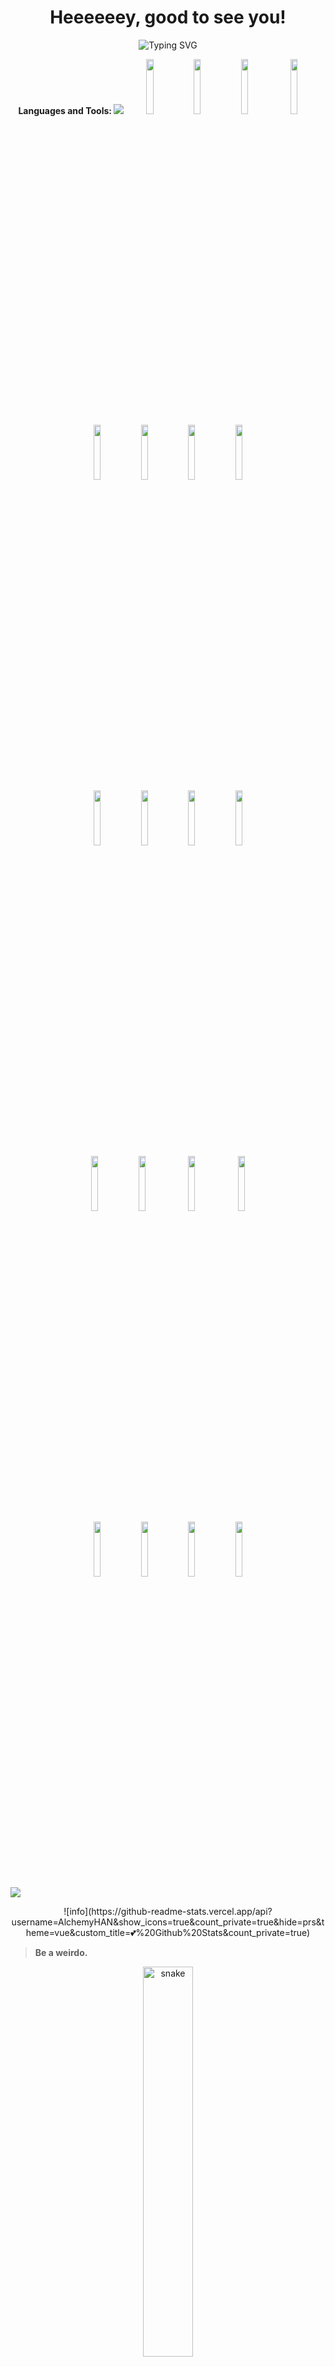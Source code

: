 <div align="center">
<h1>Heeeeeey, good to see you!</h1>
</div>
<div align="center">
</div>
<p align="center">
<img src="https://readme-typing-svg.herokuapp.com?font=Fira+Code&random=false&width=435&lines=Hello%2C+I'm+AlchemyHAN;Student+%26%26+Software+Engineer;Now+studying+in+Chongqing%2C+China" alt="Typing SVG" />
</p>         
 <div align="center">
 <b> Languages and Tools: </b>
 <img src="https://user-images.githubusercontent.com/73097560/115834477-dbab4500-a447-11eb-908a-139a6edaec5c.gif">
 <code><img width="15%" src="https://www.vectorlogo.zone/logos/javascript/javascript-ar21.svg"></code><code><img width="15%" src="https://www.vectorlogo.zone/logos/typescriptlang/typescriptlang-ar21.svg"></code><code><img width="15%" src="https://www.vectorlogo.zone/logos/python/python-ar21.svg"></code>
   <code><img width="15%" src="https://www.vectorlogo.zone/logos/vuejs/vuejs-ar21.svg"></code><br /><code><img width="15%" src="https://www.vectorlogo.zone/logos/debian/debian-ar21.svg"></code></code><code><img width="15%" src="https://www.vectorlogo.zone/logos/getbootstrap/getbootstrap-ar21.svg"></code><code><img width="15%" src="https://www.vectorlogo.zone/logos/java/java-horizontal.svg"><img width="15%" src="https://www.vectorlogo.zone/logos/swift/swift-horizontal.svg"></code>
<br />
<code><img width="15%" src="https://www.vectorlogo.zone/logos/nodejs/nodejs-ar21.svg"></code><code><img width="15%" src="https://www.vectorlogo.zone/logos/djangoproject/djangoproject-ar21.svg"></code><code><img width="15%" src="https://www.vectorlogo.zone/logos/pocoo_flask/pocoo_flask-ar21.svg"></code><code><img width="15%" src="https://www.vectorlogo.zone/logos/jupyter/jupyter-ar21.svg"></code>
<br /><code><img width="15%" src="https://www.vectorlogo.zone/logos/mysql/mysql-ar21.svg"></code><code><img width="15%" src="https://www.vectorlogo.zone/logos/mongodb/mongodb-ar21.svg"></code>
<code><img width="15%" src="https://www.vectorlogo.zone/logos/nginx/nginx-ar21.svg"></code>
<code><img width="15%" src="https://www.vectorlogo.zone/logos/php/php-ar21.svg"></code>
<br /><code><img width="15%" src="https://www.vectorlogo.zone/logos/git-scm/git-scm-ar21.svg"></code><code><img width="15%" src="https://www.vectorlogo.zone/logos/docker/docker-ar21.svg"></code><code><img width="15%" src="https://www.vectorlogo.zone/logos/kubernetes/kubernetes-ar21.svg"></code><code><img width="15%" src="https://www.vectorlogo.zone/logos/jenkins/jenkins-ar21.svg"></code>
</div>

<img src="https://user-images.githubusercontent.com/73097560/115834477-dbab4500-a447-11eb-908a-139a6edaec5c.gif"> 

<p align="center">
![info](https://github-readme-stats.vercel.app/api?username=AlchemyHAN&show_icons=true&count_private=true&hide=prs&theme=vue&custom_title=💕%20Github%20Stats&count_private=true)
</p>

> **Be a weirdo.**

  <p align="center">
  <img width="40%" src="https://media1.tenor.com/m/uYP_Nkq8VPsAAAAd/coding-hello-world.gif" alt="snake"></center>
</p>


---

Last edited: 10/5/2024
